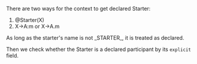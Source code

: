 There are two ways for the context to get declared Starter:
1. @Starter(X)
2. X->A:m or X->A.m

As long as the starter's name is not \_STARTER_, it is treated as declared.

Then we check whether the Starter is a declared participant by its `explicit`
field.

